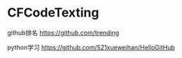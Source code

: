 # CFCodeTexting


github排名 https://github.com/trending

python学习
https://github.com/521xueweihan/HelloGitHub
